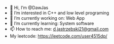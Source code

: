 - 👋 Hi, I’m @DawJas
- 👀 I’m interested in C++ and low level programing
- 🔭 I’m currently working on: Web App
- 🌱 I’m currently learning: System software
- 📫 How to reach me: d.jastrzebski21@gmail.com
- My leetcode: https://leetcode.com/user4515dp/
<!---
DawJas/DawJas is a ✨ special ✨ repository because its `README.md` (this file) appears on your GitHub profile.
You can click the Preview link to take a look at your changes.
--->
